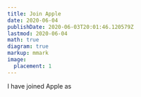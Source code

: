 ```yaml
---
title: Join Apple
date: 2020-06-04
publishDate: 2020-06-03T20:01:46.120579Z
lastmod: 2020-06-04
math: true
diagram: true
markup: mmark
image:
  placement: 1
---
```


I have joined Apple as 

